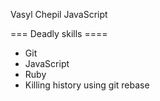 Vasyl Chepil
JavaScript

=== Deadly skills ====
* Git
* JavaScript
* Ruby
* Killing history using git rebase

